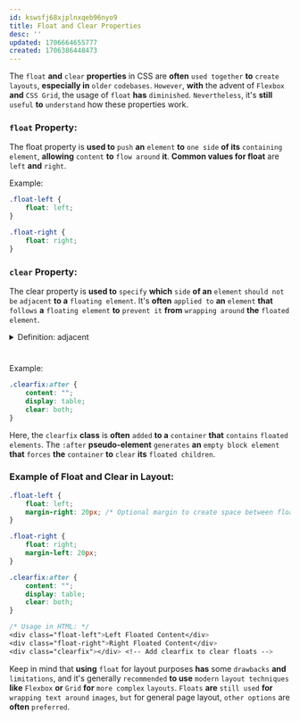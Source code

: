 ```yaml
---
id: kswsfj68xjplnxqeb96nyo9
title: Float and Clear Properties
desc: ''
updated: 1706664655777
created: 1706386448473
---
```


The `float` **and** `clear` **properties** in CSS are **often** `used together` **to** `create` `layouts`, **especially in** `older` `codebases`. `However`, **with** the advent of `Flexbox` **and** `CSS Grid`, the usage of `float` **has** `diminished`. `Nevertheless`, it's **still** `useful` **to** `understand` how these properties work.

### `float` Property:

The float property is **used to** `push` **an** `element` **to** `one side` **of its** `containing element`, **allowing** `content` **to** `flow around` **it**. **Common values for float** are `left` **and** `right`.

Example:

```css
.float-left {
    float: left;
}

.float-right {
    float: right;
}
```

### `clear` Property:

The clear property is **used to** `specify` **which** `side` **of an** `element` `should not be` `adjacent` **to a** `floating element`. It's **often** `applied to` **an** `element` **that** `follows` **a** `floating element` **to** `prevent it` **from** `wrapping around` **the** `floated element`.



<!-- start of 'adjacent' section -->
<details>
    <summary>Definition: adjacent</summary>

#
"Adjacent" refers to `objects` **or** `elements` that are `positioned` `next` to **or** `close to` `each other`, typically sharing a common boundary or side.

---
</details>
<!-- end of 'adjacent' section -->



#
Example:

```css
.clearfix:after {
    content: "";
    display: table;
    clear: both;
}
```

Here, the `clearfix` **class** is **often** `added` **to a** `container` **that** `contains` `floated elements`. The `:after` **pseudo-element** `generates` **an** `empty block element` **that** `forces` **the** `container` **to** `clear` **its** `floated children`.

### Example of Float and Clear in Layout:

```css
.float-left {
    float: left;
    margin-right: 20px; /* Optional margin to create space between floated elements */
}

.float-right {
    float: right;
    margin-left: 20px;
}

.clearfix:after {
    content: "";
    display: table;
    clear: both;
}

/* Usage in HTML: */
<div class="float-left">Left Floated Content</div>
<div class="float-right">Right Floated Content</div>
<div class="clearfix"></div> <!-- Add clearfix to clear floats -->
```

Keep in mind that **using** `float` for layout purposes **has** some `drawbacks` **and** `limitations`, and it's generally `recommended` **to use** `modern` `layout techniques` **like** `Flexbox` **or** `Grid` **for** `more complex` `layouts`. `Floats` **are** `still used` **for** `wrapping text around` `images`, `but` for general page layout, `other options` are **often** `preferred`.